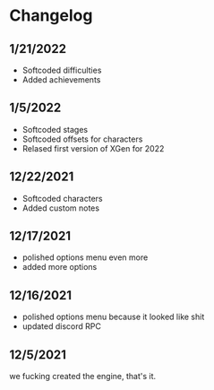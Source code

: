 # Changelog
## 1/21/2022
- Softcoded difficulties
- Added achievements
## 1/5/2022
- Softcoded stages
- Softcoded offsets for characters
- Relased first version of XGen for 2022
## 12/22/2021
- Softcoded characters
- Added custom notes
## 12/17/2021
- polished options menu even more
- added more options
## 12/16/2021
- polished options menu because it looked like shit
- updated discord RPC
## 12/5/2021
we fucking created the engine, that's it.
